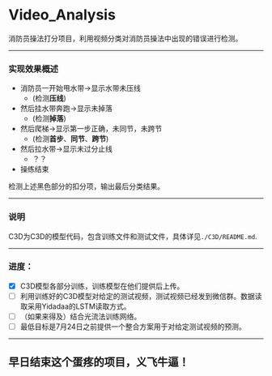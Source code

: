 # Video_Analysis

消防员操法打分项目，利用视频分类对消防员操法中出现的错误进行检测。

-----------------------------------------

### 实现效果概述

- 消防员一开始甩水带→显示水带未压线 
  - (检测**压线**)
- 然后挂水带奔跑→显示未掉落
  - (检测**掉落**)
- 然后爬梯→显示第一步正确，未同节，未跨节
  - (检测**首步**、**同节**、**跨节**)
- 然后拉水带→显示未过分止线
  - ？？
- 操练结束

检测上述黑色部分的扣分项，输出最后分类结果。

------------------------------------
### 说明
C3D为C3D的模型代码，包含训练文件和测试文件，具体详见`./C3D/README.md`.

------------------

### 进度：
- [x] C3D模型各部分训练，训练模型在他们提供后上传。
- [ ] 利用训练好的C3D模型对给定的测试视频，测试视频已经发到微信群。数据读取采用Yidadaa的LSTM读取方式。
- [ ] （如果来得及）结合光流法训练网络。
- [ ] 最低目标是7月24日之前提供一个整合方案用于对给定测试视频的预测。

--------------------------

## 早日结束这个蛋疼的项目，义飞牛逼！
